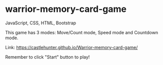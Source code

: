 # warrior-memory-card-game

JavaScript, CSS, HTML, Bootstrap

This game has 3 modes: Move/Count mode, Speed mode and Countdown mode.

Link:
https://castlehunter.github.io/Warrior-memory-card-game/

Remember to click "Start" button to play!
